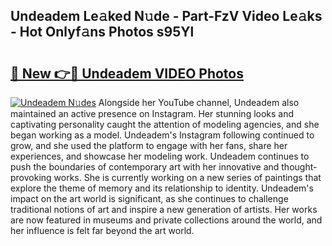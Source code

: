 ## Undeadem Le𝚊ked N𝚞de - Part-FzV Video Le𝚊ks - Hot Onlyf𝚊ns Photos s95Yl

# <h2><a href="http://ab41576.deff.icu/?id=Undeadem">🔗 New 👉🔴 Undeadem VIDEO Photos</a></h2>

[![Undeadem N𝚞des](https://i.imgur.com/rIISA9y.gif)](http://ab41576.deff.icu/?id=Undeadem)
Alongside her YouTube channel, Undeadem also maintained an active presence on Instagram. Her stunning looks and captivating personality caught the attention of modeling agencies, and she began working as a model. Undeadem's Instagram following continued to grow, and she used the platform to engage with her fans, share her experiences, and showcase her modeling work. Undeadem continues to push the boundaries of contemporary art with her innovative and thought-provoking works. She is currently working on a new series of paintings that explore the theme of memory and its relationship to identity. Undeadem's impact on the art world is significant, as she continues to challenge traditional notions of art and inspire a new generation of artists. Her works are now featured in museums and private collections around the world, and her influence is felt far beyond the art world.
